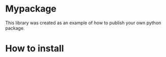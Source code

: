 # Mypackage
This library was created as an example of how to publish your own python package.

# How to install
